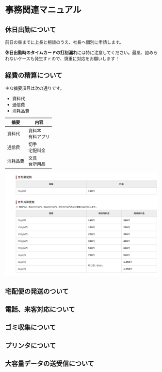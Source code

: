 # 事務関連マニュアル
## 休日出勤について
前日の昼までに上長と相談のうえ、社長へ個別に申請します。

**休日出勤時のタイムカードの打刻漏れ**には特に注意してください。最悪、認められないケースも発生すｒので、慎重に対応をお願いします！
## 経費の精算について
主な摘要項目は次の通りです。
- 資料代
- 通信費
- 消耗品費

|摘要　|内容
|--|--
|資料代 |資料本<br>有料アプリ
|通信費 |切手<br>宅配料金
|消耗品費 |文具<br>台所用品

![切手代](img/捨てる画像.png)
## 宅配便の発送のついて
## 電話、来客対応について
## ゴミ収集について
## プリンタについて
## 大容量データの送受信について
